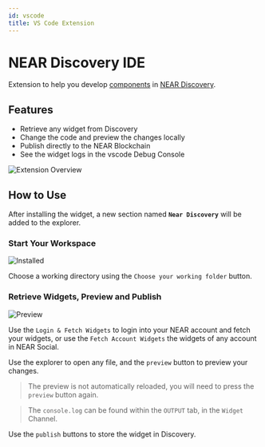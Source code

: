 ```yaml
---
id: vscode
title: VS Code Extension
---
```


# NEAR Discovery IDE

Extension to help you develop [components](https://discovery.near-docs.io) in [NEAR Discovery](https://alpha.near.org).

## Features
- Retrieve any widget from Discovery
- Change the code and preview the changes locally
- Publish directly to the NEAR Blockchain
- See the widget logs in the vscode Debug Console

![Extension Overview](/docs/vscode/extension.jpeg)

## How to Use
After installing the widget, a new section named **`Near Discovery`** will be added to the explorer.

### Start Your Workspace

![Installed](/docs/vscode/installed.png)

Choose a working directory using the `Choose your working folder` button.

### Retrieve Widgets, Preview and Publish

![Preview](/docs/vscode/features.png)

Use the `Login & Fetch Widgets` to login into your NEAR account and fetch your widgets, or use the `Fetch Account Widgets` the widgets of any account in NEAR Social.

Use the explorer to open any file, and the `preview` button to preview your changes.

> The preview is not automatically reloaded, you will need to press the `preview` button again.

> The `console.log` can be found within the `OUTPUT` tab, in the `Widget` Channel.

Use the `publish` buttons to store the widget in Discovery.
